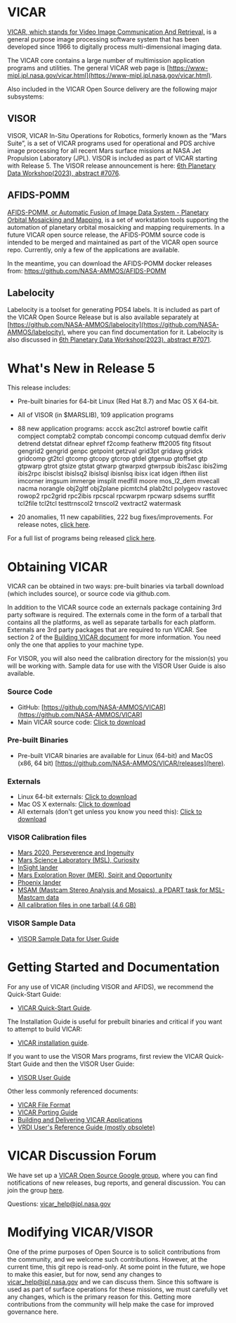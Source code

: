 # VICAR
[VICAR, which stands for Video Image Communication And Retrieval,](https://www.hou.usra.edu/meetings/planetdata2015/pdf/7059.pdf) is a general purpose image processing software system that has been developed since 1966 to digitally process multi-dimensional imaging data.

The VICAR core contains a large number of multimission application programs and utilities.  The general VICAR web page is [https://www-mipl.jpl.nasa.gov/vicar.html](https://www-mipl.jpl.nasa.gov/vicar.html).

Also included in the VICAR Open Source delivery are the following major subsystems:

## VISOR
VISOR, VICAR In-Situ Operations for Robotics, formerly known as the “Mars Suite”, is a set of VICAR programs used for operational and PDS
archive image processing for all recent Mars surface missions at NASA Jet Propulsion Laboratory (JPL). VISOR is included as part of VICAR starting with Release 5.  The VISOR release announcement is here: [6th Planetary Data Workshop(2023), abstract #7076](https://www.hou.usra.edu/meetings/planetdata2023/pdf/7076.pdf).

## AFIDS-POMM
[AFIDS-POMM, or Automatic Fusion of Image Data System - Planetary Orbital Mosaicking and Mapping,](https://www.hou.usra.edu/meetings/lpsc2023/pdf/1261.pdf) is a set of workstation tools supporting the automation of planetary orbital mosaicking and mapping requirements. In a future VICAR open source release, the AFIDS-POMM source code is intended to be merged and maintained as part of the VICAR open source repo.  Currently, only a few of the applications are available.

In the meantime, you can download the AFIDS-POMM docker releases from: https://github.com/NASA-AMMOS/AFIDS-POMM

## Labelocity
Labelocity is a toolset for generating PDS4 labels.  It is included as part of the VICAR Open Source Release but is also available separately at [https://github.com/NASA-AMMOS/labelocity](https://github.com/NASA-AMMOS/labelocity), where you can find documentation for it.  Labelocity is also discussed in [6th Planetary Data Workshop(2023), abstract #7071](https://www.hou.usra.edu/meetings/planetdata2023/pdf/7071.pdf).

# What's New in Release 5

This release includes:

- Pre-built binaries for 64-bit Linux (Red Hat 8.7) and Mac OS X 64-bit. 
- All of VISOR (in $MARSLIB), 109 application programs
- 88 new application programs: 
accck
asc2tcl
astroref
bowtie
calfit
compject
comptab2
comptab
concompi
concomp
cutquad
demfix
deriv
detrend
detstat
difnear
ephref
f2comp
featherw
fft2005
fitg
fitsout
gengrid2
gengrid
genpc
getpoint
getzval
grid3pt
gridavg
gridck
gridcomp
gt2tcl
gtcomp
gtcopy
gtcrop
gtdel
gtgenup
gtoffset
gtp
gtpwarp
gtrot
gtsize
gtstat
gtwarp
gtwarpxd
gtwrpsub
ibis2asc
ibis2img
ibis2rpc
ibisclst
ibislsq2
ibislsql
ibisnlsq
ibisx
icat
idgen
ifthen
ilist
imcorner
imgsum
immerge
imsplit
medfill
moore
mos_l2_dem
mvecall
nacma
norangle
obj2gltf
obj2plane
picmtch4
plab2tcl
polygeov
rastovec
rowop2
rpc2grid
rpc2ibis
rpcscal
rpcwarpm
rpcwarp
sdsems
surffit
tcl2file
tcl2tcl
testtrnscol2
trnscol2
vextract2
watermask    

- 20 anomalies, 11 new capabilities, 222 bug fixes/improvements. For release notes, [click here](vos/docsource/vicar/VOS5-Release-Notes.pdf).

For a full list of programs being released [click here](vos/docsource/vicar/VICAR_OS_contents_v5.0.pdf).

# Obtaining VICAR

VICAR can be obtained in two ways: pre-built binaries via tarball download (which includes source), or source code via github.com.

In addition to the VICAR source code an externals package containing 3rd party software is required.  The externals come in the form of a tarball that contains all the platforms, as well as separate tarballs for each platform.  Externals are 3rd party packages that are required to run VICAR. See section 2 of the [Building VICAR document](vos/docsource/vicar/VICAR_build_5.0.pdf) for more information. You need only the one that
applies to your machine type.

For VISOR, you will also need the calibration directory for the mission(s) you will be working with.  Sample data for use with the VISOR User Guide is also available.

### Source Code

* GitHub: [https://github.com/NASA-AMMOS/VICAR](https://github.com/NASA-AMMOS/VICAR]
* Main VICAR source code:  [Click to download](https://github.com/NASA-AMMOS/VICAR/tarball/master)

### Pre-built Binaries

* Pre-built VICAR binaries are available for Linux (64-bit) and MacOS (x86, 64 bit) [https://github.com/NASA-AMMOS/VICAR/releases](here).

### Externals

* Linux 64-bit externals:  [Click to download](http://www-mipl.jpl.nasa.gov/vicar_os/v5.0/vicar_open_ext_x86-64-linx_5.0.tar.gz)
* Mac OS X externals:  [Click to download](http://www-mipl.jpl.nasa.gov/vicar_os/v5.0/vicar_open_ext_mac64-osx_5.0.tar.gz)
* All externals (don't get unless you know you need this): [Click to download](http://www-mipl.jpl.nasa.gov/vicar_os/v5.0/vicar_open_ext_5.0.tar.gz)

### VISOR Calibration files

* [Mars 2020, Perseverence and Ingenuity](http://www-mipl.jpl.nasa.gov/vicar_os/v5.0/visor/calibration_per_project/visor_calibration_20230608_m20.tar.gz)
* [Mars Science Laboratory (MSL), Curiosity](http://www-mipl.jpl.nasa.gov/vicar_os/v5.0/visor/calibration_per_project/visor_calibration_20230608_msl.tar.gz)
* [InSight lander](http://www-mipl.jpl.nasa.gov/vicar_os/v5.0/visor/calibration_per_project/visor_calibration_20230608_nsyt.tar.gz)
* [Mars Exploration Rover (MER), Spirit and Opportunity](http://www-mipl.jpl.nasa.gov/vicar_os/v5.0/visor/calibration_per_project/visor_calibration_20230608_mer.tar.gz)
* [Phoenix lander](http://www-mipl.jpl.nasa.gov/vicar_os/v5.0/visor/calibration_per_project/visor_calibration_20230608_phx.tar.gz)
* [MSAM (Mastcam Stereo Analysis and Mosaics), a PDART task for MSL-Mastcam data](http://www-mipl.jpl.nasa.gov/vicar_os/v5.0/visor/calibration_per_project/visor_calibration_20230608_msam.tar.gz)
* [All calibration files in one tarball (4.6 GB)](http://www-mipl.jpl.nasa.gov/vicar_os/v5.0/visor/visor_calibration_20230608_all.tar.gz)

### VISOR Sample Data

* [VISOR Sample Data for User Guide](http://www-mipl.jpl.nasa.gov/vicar_os/v5.0/visor/visor_sample_data_20230614.tar.gz)

# Getting Started and Documentation

For any use of VICAR (including VISOR and AFIDS), we recommend the Quick-Start Guide:

* [VICAR Quick-Start Guide](vos/docsource/vicar/VICAR_guide_5.0.pdf).

The Installation Guide is useful for prebuilt binaries and critical if you want to attempt to build VICAR:

* [VICAR installation guide](vos/docsource/vicar/VICAR_build_5.0.pdf).

If you want to use the VISOR Mars programs, first review the VICAR Quick-Start Guide and then the VISOR User Guide:

* [VISOR User Guide](XXXX)

Other less commonly referenced documents:
* [VICAR File Format](https://www-mipl.jpl.nasa.gov/external/VICAR_file_fmt.pdf)
* [VICAR Porting Guide](https://www-mipl.jpl.nasa.gov/portguide/portguide.html)
* [Building and Delivering VICAR Applications](https://www-mipl.jpl.nasa.gov/buildapps/)
* [VRDI User's Reference Guide (mostly obsolete)](https://www-mipl.jpl.nasa.gov/vrdi/vrdi.html)

# VICAR Discussion Forum

We have set up a [VICAR Open Source Google group](https://groups.google.com/forum/#!forum/vicar-open-source/), where you can find notifications of new releases, bug reports, and general discussion. You can join the group [here](https://groups.google.com/forum/#!forum/vicar-open-source/join).

Questions:  vicar_help@jpl.nasa.gov

# Modifying VICAR/VISOR

One of the prime purposes of Open Source is to solicit contributions from the community, and we welcome such contributions.  However, at the current time, this git repo is read-only.  At some point in the future, we hope to make this easier, but for now, send any changes to vicar_help@jpl.nasa.gov and we can discuss them.  Since this software is used as part of surface operations for these missions, we must carefully vet any changes, which is the primary reason for this.  Getting more contributions from the community will help make the case for improved governance here.
